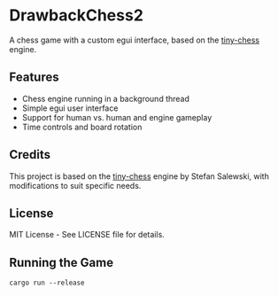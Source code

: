 # DrawbackChess2

A chess game with a custom egui interface, based on the [tiny-chess](https://github.com/StefanSalewski/tiny-chess) engine.

## Features

* Chess engine running in a background thread
* Simple egui user interface
* Support for human vs. human and engine gameplay
* Time controls and board rotation

## Credits

This project is based on the [tiny-chess](https://github.com/StefanSalewski/tiny-chess) engine by Stefan Salewski, with modifications to suit specific needs.

## License

MIT License - See LICENSE file for details.

## Running the Game

```
cargo run --release
```

